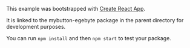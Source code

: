 This example was bootstrapped with [Create React App](https://github.com/facebook/create-react-app).

It is linked to the mybutton-egebyte package in the parent directory for development purposes.

You can run `npm install` and then `npm start` to test your package.

